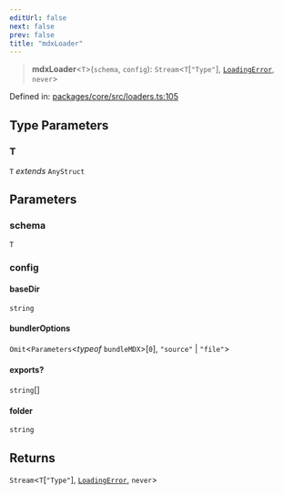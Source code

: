 ```yaml
---
editUrl: false
next: false
prev: false
title: "mdxLoader"
---
```


> **mdxLoader**\<`T`\>(`schema`, `config`): `Stream`\<`T`\[`"Type"`\], [`LoadingError`](/api/cms/classes/loadingerror/), `never`\>

Defined in: [packages/core/src/loaders.ts:105](https://github.com/bitswired/foldcms/blob/92f893e734b1102683a12bd11c6183cc24996bdf/packages/core/src/loaders.ts#L105)

## Type Parameters

### T

`T` *extends* `AnyStruct`

## Parameters

### schema

`T`

### config

#### baseDir

`string`

#### bundlerOptions

`Omit`\<`Parameters`\<*typeof* `bundleMDX`\>\[`0`\], `"source"` \| `"file"`\>

#### exports?

`string`[]

#### folder

`string`

## Returns

`Stream`\<`T`\[`"Type"`\], [`LoadingError`](/api/cms/classes/loadingerror/), `never`\>

